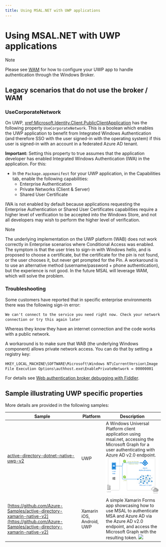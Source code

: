 ```yaml
---
title: Using MSAL.NET with UWP applications
---
```


# Using MSAL.NET with UWP applications

>[!NOTE]
>Please see [WAM](./wam.md) for how to configure your UWP app to handle authentication through the Windows Broker.

## Legacy scenarios that do not use the broker / WAM

### UseCorporateNetwork

On UWP, <xref:Microsoft.Identity.Client.PublicClientApplication> has the following property `UseCorporateNetwork`. This is a boolean which enables the UWP application to benefit from Integrated Windows Authentication (and therefore SSO with the user signed-in with the operating system) if this user is signed-in with an account in a federated Azure AD tenant.

**Important:**
Setting this property to true assumes that the application developer has enabled Integrated Windows Authentication (IWA) in the application. For this:

- In the ``Package.appxmanifest`` for your UWP application, in the Capabilities tab, enable the following capabilities:
  - Enterprise Authentication
  - Private Networks (Client & Server)
  - Shared User Certificate

IWA is not enabled by default because applications requesting the Enterprise Authentication or Shared User Certificates capabilities require a higher level of verification to be accepted into the Windows Store, and not all developers may wish to perform the higher level of verification.

>[!NOTE]
>The underlying implementation on the UWP platform (WAB) does not work correctly in Enterprise scenarios where Conditional Access was enabled. The symptom is that the user tries to sign-in with Windows hello, and is proposed to choose a certificate, but the certificate for the pin is not found, or the user chooses it, but never get prompted for the Pin. A workaround is to use an alternative method (username/password + phone authentication), but the experience is not good. In the future MSAL will leverage WAM, which will solve the problem.

### Troubleshooting

Some customers have reported that in specific enterprise environments there was the following sign-in error:

```text
We can't connect to the service you need right now. Check your network connection or try this again later
```

Whereas they know they have an internet connection and the code works with a public network.

A workaround is to make sure that WAB (the underlying Windows component) allows private network access. You can do that by setting a registry key:

```text
HKEY_LOCAL_MACHINE\SOFTWARE\Microsoft\Windows NT\CurrentVersion\Image File Execution Options\authhost.exe\EnablePrivateNetwork = 00000001
```

For details see [Web authentication broker debugging with Fiddler](/windows/uwp/security/web-authentication-broker#fiddler).

## Sample illustrating UWP specific properties

More details are provided in the following samples:

Sample | Platform | Description
------ | -------- | -----------
[active-directory-dotnet-native-uwp-v2](https://github.com/azure-samples/active-directory-dotnet-native-uwp-v2) | UWP | A Windows Universal Platform client application using msal.net, accessing the Microsoft Graph for a user authenticating with Azure AD v2.0 endpoint. ![](https://github.com/Azure-Samples/active-directory-dotnet-native-uwp-v2/blob/master/ReadmeFiles/Topology.png)
[https://github.com/Azure-Samples/active-directory-xamarin-native-v2](https://github.com/Azure-Samples/active-directory-xamarin-native-v2) | Xamarin iOS, Android, UWP | A simple Xamarin Forms app showcasing how to use MSAL to authenticate MSA and Azure AD via the Azure AD v2.0 endpoint, and access the Microsoft Graph with the resulting token. ![](https://github.com/Azure-Samples/active-directory-xamarin-native-v2/blob/master/ReadmeFiles/Topology.png)